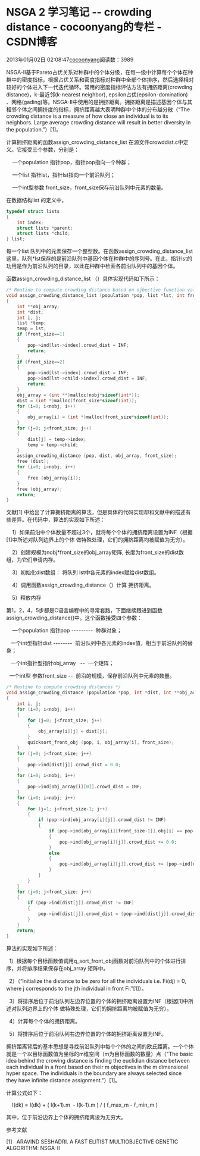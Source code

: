 # NSGA 2 学习笔记 -- crowding distance - cocoonyang的专栏 - CSDN博客





2013年01月02日 02:08:47[cocoonyang](https://me.csdn.net/cocoonyang)阅读数：3989








NSGA-II基于Pareto占优关系对种群中的个体分级，在每一级中计算每个个体在种群中的密度指标，根据占优关系和密度指标对种群中全部个体排序，然后选择相对较好的个体进入下一代迭代循环。常用的密度指标评估方法有拥挤距离(crowding distance)，k-最近邻(k-nearest neighbor), epsilon占优(epsilon-domination) 、网格(gading)等。NSGA-II中使用的是拥挤距离。拥挤距离是描述基因个体与其相邻个体之间拥挤度的指标，拥挤距离越大表明种群中个体的分布越分散（“The
 crowding distance is a measure of how close an individual is to its neighbors. Large average crowding distance will result in better diversity in the population.”）[1]。


计算拥挤距离的函数assign_crowding_distance_list 在源文件crowddist.c中定义。它接受三个参数，分别是：

    一个population 指针pop，指针pop指向一个种群；

    一个list 指针lst，指针lst指向一个前沿队列； 

    一个int型参数 front_size，front_size保存前沿队列中元素的数量。

在数据结构list 的定义中，

```cpp
typedef struct lists
{
    int index;
    struct lists *parent;
    struct lists *child;
} list;
```


每一个list 队列中的元素保存一个整型数。在函数assign_crowding_distance_list这里，队列*lst保存的是前沿队列中基因个体在种群中的序列号。在此，指针lst的功用是作为前沿队列的目录，以此在种群中检索各前沿队列中的基因个体。



函数assign_crowding_distance_list （）具体实现代码如下所示：



```cpp
/* Routine to compute crowding distance based on ojbective function values when the population in in the form of a list */
void assign_crowding_distance_list (population *pop, list *lst, int front_size)
{
    int **obj_array;
    int *dist;
    int i, j;
    list *temp;
    temp = lst;
    if (front_size==1)
    {
        pop->ind[lst->index].crowd_dist = INF;
        return;
    }
    if (front_size==2)
    {
        pop->ind[lst->index].crowd_dist = INF;
        pop->ind[lst->child->index].crowd_dist = INF;
        return;
    }
    obj_array = (int **)malloc(nobj*sizeof(int*));
    dist = (int *)malloc(front_size*sizeof(int));
    for (i=0; i<nobj; i++)
    {
        obj_array[i] = (int *)malloc(front_size*sizeof(int));
    }
    for (j=0; j<front_size; j++)
    {
        dist[j] = temp->index;
        temp = temp->child;
    }
    assign_crowding_distance (pop, dist, obj_array, front_size);
    free (dist);
    for (i=0; i<nobj; i++)
    {
        free (obj_array[i]);
    }
    free (obj_array);
    return;
}
```


文献[1] 中给出了计算拥挤距离的算法，但是具体的代码实现却和文献中的描述有些差异。在代码中，算法的实现如下所述：


    1）如果前沿中个体数量不超过3个，就将每个个体的拥挤距离设置为INF（根据[1]中所述对队列边界上的个体 做特殊处理，它们的拥挤距离均被赋值为无穷）。

    2）创建规模为nobj*front_size的obj_array矩阵, 长度为front_size的dist数组，为它们申请内存。


    3）初始化dist数组： 将队列 lst中各元素的index赋给dist数组。


    4）调用函数assign_crowding_distance（）计算 拥挤距离。

    5）释放内存

第1，2，4，5步都是C语言编程中的寻常套路，下面继续跟进到函数assign_crowding_distance()中。这个函数接受四个参数：

    一个population 指针pop ---------  种群对象；


   一个int型指针dist --------  前沿队列中各元素的index值，相当于前沿队列的替身；


   一个int指针型指针obj_array   --  一个矩阵；


  一个int型 参数front_size --  前沿的规模，保存前沿队列中元素的数量。



```cpp
/* Routine to compute crowding distances */
void assign_crowding_distance (population *pop, int *dist, int **obj_array, int front_size)
{
    int i, j;
    for (i=0; i<nobj; i++)
    {
        for (j=0; j<front_size; j++)
        {
            obj_array[i][j] = dist[j];
        }
        quicksort_front_obj (pop, i, obj_array[i], front_size);
    }
    for (j=0; j<front_size; j++)
    {
        pop->ind[dist[j]].crowd_dist = 0.0;
    }
    for (i=0; i<nobj; i++)
    {
        pop->ind[obj_array[i][0]].crowd_dist = INF;
    }
    for (i=0; i<nobj; i++)
    {
        for (j=1; j<front_size-1; j++)
        {
            if (pop->ind[obj_array[i][j]].crowd_dist != INF)
            {
                if (pop->ind[obj_array[i][front_size-1]].obj[i] == pop->ind[obj_array[i][0]].obj[i])
                {
                    pop->ind[obj_array[i][j]].crowd_dist += 0.0;
                }
                else
                {
                    pop->ind[obj_array[i][j]].crowd_dist += (pop->ind[obj_array[i][j+1]].obj[i] - pop->ind[obj_array[i][j-1]].obj[i])/(pop->ind[obj_array[i][front_size-1]].obj[i] - pop->ind[obj_array[i][0]].obj[i]);
                }
            }
        }
    }
    for (j=0; j<front_size; j++)
    {
        if (pop->ind[dist[j]].crowd_dist != INF)
        {
            pop->ind[dist[j]].crowd_dist = (pop->ind[dist[j]].crowd_dist)/nobj;
        }
    }
    return;
}
```

算法的实现如下所述：

  1）根据每个目标函数值调用q_sort_front_obj函数对前沿队列中的个体进行排序，并将排序结果保存在obj_array 矩阵中。

  2）（“initialize the distance to be zero for all the individuals i.e. Fi(dj) = 0, where j corresponds to the jth individual in front Fi.”[1]）。

  3）将排序后位于前沿队列左边界位置的个体的拥挤距离设置为INF（根据[1]中所述对队列边界上的个体 做特殊处理，它们的拥挤距离均被赋值为无穷）。

  4）计算每个个体的拥挤距离。

  5）将排序后位于前沿队列右边界位置的个体的拥挤距离设置为INF。



拥挤距离背后的基本思想是寻找前沿队列中每个个体的之间的欧氏距离。一个个体就是一个以目标函数值为坐标的m维空间（m为目标函数的数量）点（"The basic idea behind the crowing distance is finding the euclidian distance between each individual in a front based on their m objectives in the m dimensional hyper space. The individuals
 in the boundary are always selected since they have infinite distance assignment."）[1]。

计算公式如下：

    I(dk) = I(dk) + ( I(k+1).m  - I(k-1).m ) / ( f_max_m - f_min_m )   


其中，位于前沿边界上个体的拥挤距离设为无穷大。






















参考文献

[1]   ARAVIND SESHADRI. A FAST ELITIST MULTIOBJECTIVE GENETIC ALGORITHM: NSGA-II




﻿﻿



